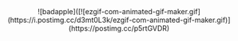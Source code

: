 <div align="center">
  ![badapple]([![ezgif-com-animated-gif-maker.gif](https://i.postimg.cc/d3mt0L3k/ezgif-com-animated-gif-maker.gif)](https://postimg.cc/p5rtGVDR)
</div>


<!--
**OLD-D0LL/OLD-D0LL** is a ✨ _special_ ✨ repository because its `README.md` (this file) appears on your GitHub profile.

Here are some ideas to get you started:

- 🔭 I’m currently working on ...
- 🌱 I’m currently learning ...
- 👯 I’m looking to collaborate on ...
- 🤔 I’m looking for help with ...
- 💬 Ask me about ...
- 📫 How to reach me: ...
- 😄 Pronouns: ...
- ⚡ Fun fact: ...
-->
